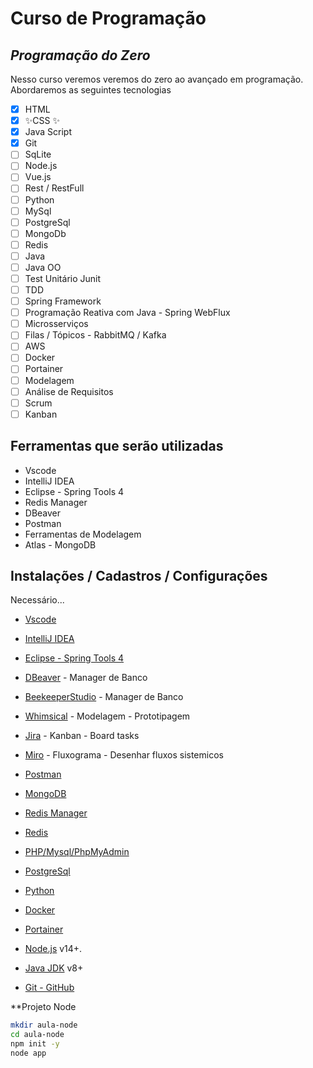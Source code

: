 ﻿# Curso de Programação
## _Programação do Zero_

Nesso curso veremos veremos do zero ao avançado em programação.
Abordaremos as seguintes tecnologias

- [x] HTML
- [x] ✨CSS ✨
- [x] Java Script
- [x] Git
- [ ] SqLite
- [ ] Node.js
- [ ] Vue.js
- [ ] Rest / RestFull
- [ ] Python
- [ ] MySql
- [ ] PostgreSql
- [ ] MongoDb
- [ ] Redis
- [ ] Java
- [ ] Java OO
- [ ] Test Unitário Junit
- [ ] TDD
- [ ] Spring Framework
- [ ] Programação Reativa com Java - Spring WebFlux
- [ ] Microsserviços
- [ ] Filas / Tópicos - RabbitMQ / Kafka
- [ ] AWS
- [ ] Docker
- [ ] Portainer
- [ ] Modelagem
- [ ] Análise de Requisitos
- [ ] Scrum
- [ ] Kanban

## Ferramentas que serão utilizadas

- Vscode
- IntelliJ IDEA
- Eclipse - Spring Tools 4
- Redis Manager
- DBeaver
- Postman
- Ferramentas de Modelagem
- Atlas - MongoDB


## Instalações / Cadastros / Configurações

Necessário...

* [Vscode](https://code.visualstudio.com/download)
* [IntelliJ IDEA](https://www.jetbrains.com/pt-br/idea/download/#section=windows) 
* [Eclipse - Spring Tools 4](https://spring.io/tools)
* [DBeaver](https://dbeaver.io/download/) - Manager de Banco
* [BeekeeperStudio](https://www.beekeeperstudio.io/) - Manager de Banco
* [Whimsical](https://whimsical.com/login) - Modelagem - Prototipagem
* [Jira](https://www.atlassian.com/br/try/cloud/signup?bundle=jira-software-confluence&edition=free) - Kanban - Board tasks
* [Miro](https://miro.com/) - Fluxograma - Desenhar fluxos sistemicos
* [Postman](https://www.postman.com/downloads/canary/)
* [MongoDB](https://www.mongodb.com/cloud/atlas)
* [Redis Manager](https://rdm.dev/pricing)
* [Redis](https://redis.io/download)
* [PHP/Mysql/PhpMyAdmin](https://usbwebserver.yura.mk.ua/)
* [PostgreSql](https://www.postgresql.org/download/)
* [Python](https://www.python.org/downloads/)
* [Docker](https://docs.docker.com/docker-for-windows/install/)
* [Portainer](https://www.portainer.io/)

* [Node.js](https://nodejs.org/) v14+.
* [Java JDK](https://www.oracle.com/br/java/technologies/javase/javase-jdk8-downloads.html) v8+

* [Git - GitHub](https://github.com)

**Projeto Node
```sh
mkdir aula-node
cd aula-node
npm init -y
node app
```

